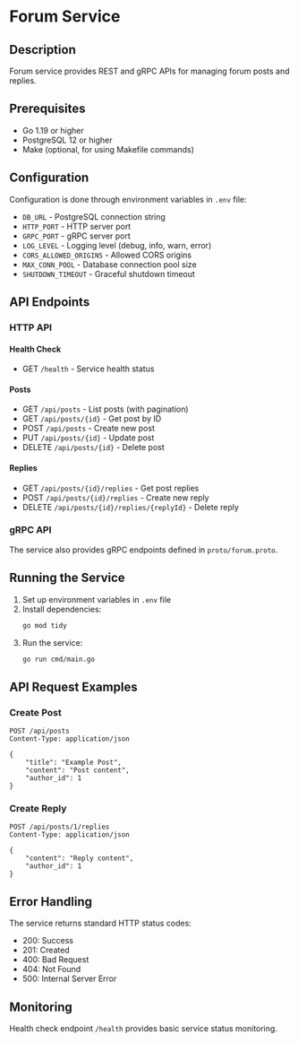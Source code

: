 # Forum Service

## Description
Forum service provides REST and gRPC APIs for managing forum posts and replies.

## Prerequisites
- Go 1.19 or higher
- PostgreSQL 12 or higher
- Make (optional, for using Makefile commands)

## Configuration
Configuration is done through environment variables in `.env` file:
- `DB_URL` - PostgreSQL connection string
- `HTTP_PORT` - HTTP server port
- `GRPC_PORT` - gRPC server port
- `LOG_LEVEL` - Logging level (debug, info, warn, error)
- `CORS_ALLOWED_ORIGINS` - Allowed CORS origins
- `MAX_CONN_POOL` - Database connection pool size
- `SHUTDOWN_TIMEOUT` - Graceful shutdown timeout

## API Endpoints

### HTTP API

#### Health Check
- GET `/health` - Service health status

#### Posts
- GET `/api/posts` - List posts (with pagination)
- GET `/api/posts/{id}` - Get post by ID
- POST `/api/posts` - Create new post
- PUT `/api/posts/{id}` - Update post
- DELETE `/api/posts/{id}` - Delete post

#### Replies
- GET `/api/posts/{id}/replies` - Get post replies
- POST `/api/posts/{id}/replies` - Create new reply
- DELETE `/api/posts/{id}/replies/{replyId}` - Delete reply

### gRPC API
The service also provides gRPC endpoints defined in `proto/forum.proto`.

## Running the Service

1. Set up environment variables in `.env` file
2. Install dependencies:
   ```bash
   go mod tidy
   ```
3. Run the service:
   ```bash
   go run cmd/main.go
   ```

## API Request Examples

### Create Post
```http
POST /api/posts
Content-Type: application/json

{
    "title": "Example Post",
    "content": "Post content",
    "author_id": 1
}
```

### Create Reply
```http
POST /api/posts/1/replies
Content-Type: application/json

{
    "content": "Reply content",
    "author_id": 1
}
```

## Error Handling
The service returns standard HTTP status codes:
- 200: Success
- 201: Created
- 400: Bad Request
- 404: Not Found
- 500: Internal Server Error

## Monitoring
Health check endpoint `/health` provides basic service status monitoring.
